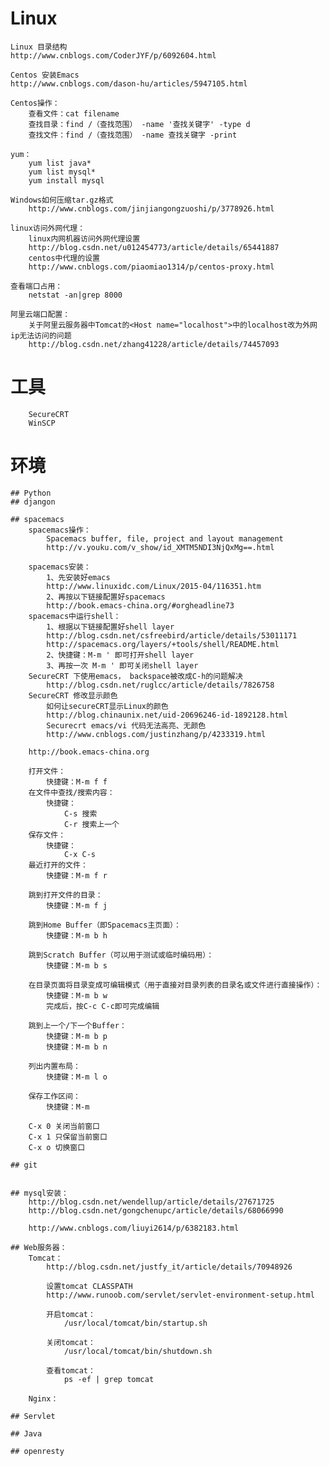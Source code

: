 # Linux
	Linux 目录结构
	http://www.cnblogs.com/CoderJYF/p/6092604.html

	Centos 安装Emacs
	http://www.cnblogs.com/dason-hu/articles/5947105.html

	Centos操作：
		查看文件：cat filename
		查找目录：find /（查找范围） -name '查找关键字' -type d
		查找文件：find /（查找范围） -name 查找关键字 -print

	yum：
		yum list java*
		yum list mysql*
		yum install mysql
		
	Windows如何压缩tar.gz格式
		http://www.cnblogs.com/jinjiangongzuoshi/p/3778926.html
		
	linux访问外网代理：
		linux内网机器访问外网代理设置
		http://blog.csdn.net/u012454773/article/details/65441887
		centos中代理的设置
		http://www.cnblogs.com/piaomiao1314/p/centos-proxy.html
		
	查看端口占用：
		netstat -an|grep 8000
		
	阿里云端口配置：
		关于阿里云服务器中Tomcat的<Host name="localhost">中的localhost改为外网ip无法访问的问题
		http://blog.csdn.net/zhang41228/article/details/74457093
		
		
# 工具
		SecureCRT
		WinSCP
		
# 环境
	## Python
	## djangon
		
	## spacemacs
		spacemacs操作：
			Spacemacs buffer, file, project and layout management
			http://v.youku.com/v_show/id_XMTM5NDI3NjQxMg==.html

		spacemacs安装：
			1、先安装好emacs
			http://www.linuxidc.com/Linux/2015-04/116351.htm
			2、再按以下链接配置好spacemacs
			http://book.emacs-china.org/#orgheadline73
		spacemacs中运行shell：
			1、根据以下链接配置好shell layer
			http://blog.csdn.net/csfreebird/article/details/53011171
			http://spacemacs.org/layers/+tools/shell/README.html
			2、快捷键：M-m ' 即可打开shell layer
			3、再按一次 M-m ' 即可关闭shell layer
		SecureCRT 下使用emacs， backspace被改成C-h的问题解决
			http://blog.csdn.net/ruglcc/article/details/7826758
		SecureCRT 修改显示颜色
			如何让secureCRT显示Linux的颜色 
			http://blog.chinaunix.net/uid-20696246-id-1892128.html
			Securecrt emacs/vi 代码无法高亮、无颜色
			http://www.cnblogs.com/justinzhang/p/4233319.html
		
		http://book.emacs-china.org
			
		打开文件：
			快捷键：M-m f f
		在文件中查找/搜索内容：
			快捷键：
				C-s 搜索
				C-r 搜索上一个
		保存文件：
			快捷键：
				C-x C-s
		最近打开的文件：
			快捷键：M-m f r
			
		跳到打开文件的目录：
			快捷键：M-m f j
			
		跳到Home Buffer（即Spacemacs主页面）：
			快捷键：M-m b h
			
		跳到Scratch Buffer（可以用于测试或临时编码用）：
			快捷键：M-m b s
		
		在目录页面将目录变成可编辑模式（用于直接对目录列表的目录名或文件进行直接操作）：
			快捷键：M-m b w
			完成后，按C-c C-c即可完成编辑
		
		跳到上一个/下一个Buffer：
			快捷键：M-m b p
			快捷键：M-m b n
			
		列出内置布局：
			快捷键：M-m l o
			
		保存工作区间：
			快捷键：M-m 
			
		C-x 0 关闭当前窗口
		C-x 1 只保留当前窗口
		C-x o 切换窗口

	## git
		
		
	## mysql安装：
		http://blog.csdn.net/wendellup/article/details/27671725
		http://blog.csdn.net/gongchenupc/article/details/68066990
		
		http://www.cnblogs.com/liuyi2614/p/6382183.html

	## Web服务器：
		Tomcat：
			http://blog.csdn.net/justfy_it/article/details/70948926
			
			设置tomcat CLASSPATH
			http://www.runoob.com/servlet/servlet-environment-setup.html
			
			开启tomcat：
				/usr/local/tomcat/bin/startup.sh
				
			关闭tomcat：
				/usr/local/tomcat/bin/shutdown.sh
				
			查看tomcat：
				ps -ef | grep tomcat
				
		Nginx：
			
	## Servlet
		
	## Java
		
	## openresty
